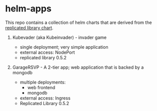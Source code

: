 # helm-apps

This repo contains a collection of helm charts that are derived from the [replicated library chart](https://github.com/replicatedhq/helm-charts).

1. Kubevader (aka Kubeinvader) - invader game
   - single deployment; very simple application
   - external access: NodePort
   - replicated library 0.5.2
   
2. GarageRSVP - A 2-tier app; web application that is backed by a mongodb
   - multiple deployments:
     - web frontend
     - mongodb
   - external access: Ingress
   - Replicated Library 0.5.2
